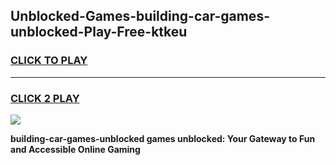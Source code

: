 
## Unblocked-Games-building-car-games-unblocked-Play-Free-ktkeu
<h3>
<a href="https://premium76.site?title=building-car-games-unblocked&ref=12A">CLICK TO PLAY</a></h3>
<hr>

<h3>
<a href="https://premium76.site?title=building-car-games-unblocked&ref=12A">CLICK 2 PLAY</a>
  
</h3>

<a href="https://premium76.site?title=building-car-games-unblocked&ref=12A"><img src="https://clearcache.store/games.png"></a>


**building-car-games-unblocked games unblocked: Your Gateway to Fun and Accessible Online Gaming**
